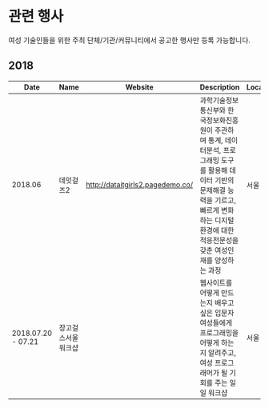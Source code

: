 # 관련 행사
여성 기술인들을 위한 주최 단체/기관/커뮤니티에서 공고한 행사만 등록 가능합니다.

## 2018
| Date | Name | Website | Description | Location | Social |
|---|---|---|---|---|---|
| 2018.06 | 데잇걸즈2 |http://dataitgirls2.pagedemo.co/  | 과학기술정보통신부와 한국정보화진흥원이 주관하며 통계, 데이터분석, 프로그래밍 도구를 활용해 데이터 기반의 문제해결 능력을 기르고, 빠르게 변화하는 디지털 환경에 대한 적응전문성을 갖춘 여성인재를 양성하는 과정 | 서울 |[![](icons/facebook-icon.png)](https://www.facebook.com/dataitgirls/)|
| 2018.07.20 - 07.21 | 장고걸스서울 워크샵 | | 웹사이트를 어떻게 만드는지 배우고 싶은 입문자 여성들에게 프로그래밍을 어떻게 하는지 알려주고, 여성 프로그래머가 될 기회를 주는 일일 워크샵 | 서울 |[![](icons/facebook-icon.png)](https://www.facebook.com/djangogirlsseoul/)|
